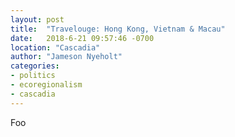 ```yaml
---
layout: post
title:  "Travelouge: Hong Kong, Vietnam & Macau"
date:   2018-6-21 09:57:46 -0700
location: "Cascadia"
author: "Jameson Nyeholt"
categories:
- politics
- ecoregionalism
- cascadia
---
```


Foo
